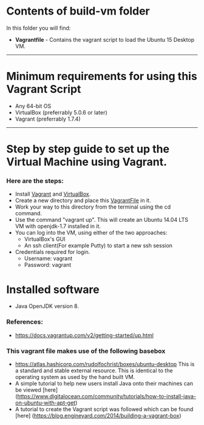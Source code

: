 # Contents of build-vm folder
In this folder you will find:
*  **Vagrantfile** - Contains the vagrant script to load the Ubuntu 15 Desktop VM. 
***

# Minimum requirements for using this Vagrant Script 
* Any 64-bit OS
* VirtualBox (preferrably 5.0.6 or later)
* Vagrant (preferrably 1.7.4) 

***

# Step by step guide to set up the Virtual Machine using Vagrant.

### Here are the steps:
* Install [Vagrant](https://www.vagrantup.com/downloads.html) and [VirtualBox](https://www.virtualbox.org/wiki/Downloads).
* Create a new directory and place this [VagrantFile](https://github.com/SoftwareEngineeringToolDemos/ICSE-2011-Checker-Framework/blob/master/build-vm/Vagrantfile) in it.
* Work your way to this directory from the terminal using the cd command.
* Use the command "vagrant up". This will create an Ubuntu 14.04 LTS VM with openjdk-1.7 installed in it.
* You can log into the VM, using either of the two approaches:
  * VirtualBox's GUI
  * An ssh client(For example Putty) to start a new ssh session
* Credentials required for login.
  * Username: vagrant
  * Password: vagrant
  
# Installed software
  * Java OpenJDK version 8. 

### References:
* https://docs.vagrantup.com/v2/getting-started/up.html
 
### This vagrant file makes use of the following basebox 
* https://atlas.hashicorp.com/rudolfochrist/boxes/ubuntu-desktop
This is a standard and stable external resource. This is identical to the operating system as used by the hand built VM.
* A simple tutorial to help new users install Java onto their machines can be viewed [here] (https://www.digitalocean.com/community/tutorials/how-to-install-java-on-ubuntu-with-apt-get)
* A tutorial to create the Vagrant script was followed which can be found [here] (https://blog.engineyard.com/2014/building-a-vagrant-box)

